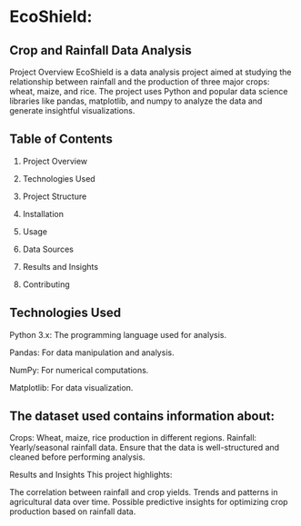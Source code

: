 # EcoShield:
## Crop and Rainfall Data Analysis
Project Overview
EcoShield is a data analysis project aimed at studying the relationship between rainfall and the production of three major crops: wheat, maize, and rice. The project uses Python and popular data science libraries like pandas, matplotlib, and numpy to analyze the data and generate insightful visualizations.

## Table of Contents
1. Project Overview

2. Technologies Used

3. Project Structure

4. Installation

5. Usage

6. Data Sources

7. Results and Insights

8. Contributing

## Technologies Used
Python 3.x: The programming language used for analysis.

Pandas: For data manipulation and analysis.

NumPy: For numerical computations.

Matplotlib: For data visualization.


## The dataset used contains information about:

Crops: Wheat, maize, rice production in different regions.
Rainfall: Yearly/seasonal rainfall data.
Ensure that the data is well-structured and cleaned before performing analysis.

Results and Insights
This project highlights:

The correlation between rainfall and crop yields.
Trends and patterns in agricultural data over time.
Possible predictive insights for optimizing crop production based on rainfall data.
